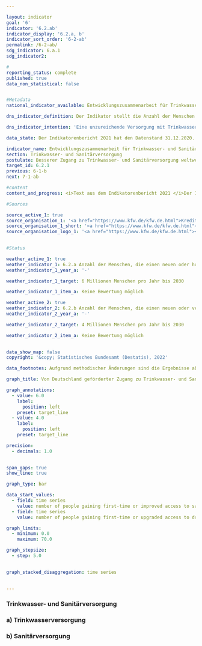 ```yaml
---

layout: indicator    
goal: '6'    
indicator: '6.2.ab'    
indicator_display: '6.2.a, b'    
indicator_sort_order: '6-2-ab'    
permalink: /6-2-ab/    
sdg_indicator: 6.a.1    
sdg_indicator2:     

#
reporting_status: complete    
published: true    
data_non_statistical: false    


#Metadata    
national_indicator_available: Entwicklungszusammenarbeit für Trinkwasser- und Sanitärversorgung    

dns_indicator_definition: Der Indikator stellt die Anzahl der Menschen dar, die im jeweiligen Berichtsjahr direkt durch deutsche Unterstützung Neuzugang oder verbesserten Zugang zu Trinkwasser- (6.2.a) und/oder Sanitärversorgung (6.2.b) erhalten haben.    

dns_indicator_intention: 'Eine unzureichende Versorgung mit Trinkwasser und sanitären Einrichtungen hat weitreichende Auswirkungen auf die Ernährung und die Gesundheit des Menschen. Das Ziel der Bundesregierung ist daher, dass bis zum Jahr 2030 jährlich zehn Millionen Menschen weltweit mit deutscher Unterstützung Zugang zu Trinkwasser- und Sanitärversorgung erhalten. Dieses Ziel wird nun weiter ausdifferenziert: so sollen bis 2030 jährlich sechs Millionen Menschen weltweit mit deutscher Unterstützung Zugang zu Trinkwasserversorgung bzw. vier Millionen Menschen weltweit mit deutscher Unterstützung Zugang zu Sanitärversorgung erhalten.'    

data_state: Der Indikatorenbericht 2021 hat den Datenstand 31.12.2020. Die Daten auf der DNS-Online Plattform werden regelmäßig aktualisiert, sodass online aktuellere Daten verfügbar sein können als im Indikatorenbericht 2021 veröffentlicht.    

indicator_name: Entwicklungszusammenarbeit für Trinkwasser- und Sanitärversorgung    
section: Trinkwasser- und Sanitärversorgung    
postulate: Besserer Zugang zu Trinkwasser- und Sanitärversorgung weltweit, höhere (sichere) Qualität    
target_id: 6.2.1    
previous: 6-1-b    
next: 7-1-ab    

#content     
content_and_progress: <i>Text aus dem Indikatorenbericht 2021 </i>Der Indikator basiert auf Angaben der Kreditanstalt für Wiederaufbau (KfW) und erfasst nur die durch Förderung von ihr erreichten Menschen. Maßnahmen weiterer Akteure (z. B. Deutsche Gesellschaft für Internationale Zusammenarbeit (GIZ) GmbH, Bundesländer, private Akteure) werden nicht berücksichtigt. Der Indikator stützt sich ausschließlich auf Plangrößen für neue Finanzierungszusagen für Projekte im Bereich Trinkwasser- und Sanitärversorgung zum Zeitpunkt der Vorlage des Programmvorschlags an das Bundesministerium für wirtschaftliche Zusammenarbeit und Entwicklung. Die KfW schätzt die Anzahl an Personen, die zukünftig, das heißt nach Fertigstellung der Bauvorhaben, einen neuen oder verbesserten Zugang zu Trinkwasser- und Sanitärversorgung erhalten haben werden oder von den bereit gestellten Kapazitäten profitieren können. Ob die Menschen tatsächlich erreicht werden, ist erst nach Inbetriebnahme der Infrastrukturen konkret abschätzbar, was hier nicht abgebildet wird. Da eine Person sowohl einen neuen oder verbesserten Zugang zu Trinkwasser- als auch zu Sanitärversorgung erhalten kann, sind Doppelzählungen zwischen beiden Indikatoren oder im Zeitablauf möglich.<br>Die von der KfW zugesagten Mittel sind Zuschüsse und Darlehen, finanziert aus dem Bundeshaushalt, sowie am Kapitalmarkt aufgenommene Mittel. Empfänger sind in der Regel Entwicklungs- und Schwellenländer, sodass dieser Indikator in Beziehung zum Indikator 17.1 „Anteil öffentlicher Entwicklungsausgaben am Bruttonationaleinkommen“ steht.<br>In 2019 wurde die Erhebungsmethodik überarbeitet. Während zuvor direkt (z. B. mittels eines Hausanschlusses) als auch indirekt erreichte Menschen (z. B. die gesamte Bevölkerung eines Landes, das durch ein Sektorreformprogramm unterstützt wird) gezählt wurden, werden jetzt nur direkt erreichte Personen durch den Indikator erfasst. So wurden in 2017 9,5 Millionen Menschen (der insgesamt 28,6 Millionen Menschen) indirekt erreicht. In 2018 waren es 45,1 Millionen Menschen (der insgesamt 60,3 Millionen Menschen). Die indirekte Zielgruppe stellte damit in 2017 bzw. 2018 einen Anteil von 33,2&nbsp;% bzw. 74,8&nbsp;% der insgesamt erreichten Personen dar. Eine weitere Veränderung liegt in der anteiligen Berücksichtigung der erreichten Menschen entsprechend dem deutschen Finanzierunganteil von Maßnahmen. So werden Beiträge von anderen Gebern oder Eigenanstrengungen des Empfängerlandes nicht berücksichtigt. Auch werden z. B. keine Energieeffizienzmaßnahmen, Verbesserungen von Betriebsabläufen oder Erneuerungen von Pumpstation gezählt, da diese nicht unmittelbar zu einer Verbesserung der Versorgung der Zielgruppe führen.<br>In den vergangenen Jahren waren die Plangrößen der Menschen, die mithilfe deutscher Unterstützung Zugang zu Trinkwasser- und Sanitärversorgung erlangen sollten, stets oberhalb des gesetzten Ziels von zehn Millionen Menschen. Nach der überarbeiteten Methodik liegt die Plangröße der erreichten Personen im Jahr 2019 mit Neu- oder verbessertem Zugang zu Trinkwasserversorgung bei 14,3 Millionen Menschen bzw. 6,1 Millionen Menschen für Abwasser- und Sanitärversorgung.<br>Die Zusagen durch die KfW im Bereich Trinkwasser und Sanitärversorgung haben sich seit 2012 bis 2018 um 26,0&nbsp;% auf über 1 Milliarde Euro erhöht. Im Gegensatz zu den Zusagen verringerten sich die Auszahlungen seit 2015 kontinuierlich auf zuletzt 424,9 Millionen Euro. Ein Hauptgrund hierfür liegt im zeitlichen Verzug zwischen Zusagen und Auszahlungen.    

#Sources    

source_active_1: true
source_organisation_1: '<a href="https://www.kfw.de/kfw.de.html">Kreditanstalt für Wiederaufbau</a>'
source_organisation_1_short: '<a href="https://www.kfw.de/kfw.de.html">Kreditanstalt für Wiederaufbau (KfW)</a>'
source_organisation_logo_1: '<a href="https://www.kfw.de/kfw.de.html"><img src="https://g205sdgs.github.io/sdg-indicators/public/logos/kfw.png" alt="Kreditanstalt für Wiederaufbau" title=" Klicken Sie hier um zur Homepage der Organisation Kreditanstalt für Wiederaufbau zu gelangen." style="height:60px; width:148px; border: transparent"/></a>'
    

#Status    

weather_active_1: true
weather_indicator_1: 6.2.a Anzahl der Menschen, die einen neuen oder hochwertigeren Zugang zur Trinkwasserversorgung durch deutsche Unterstützung erhalten
weather_indicator_1_year_a: '-'

weather_indicator_1_target: 6 Millionen Menschen pro Jahr bis 2030

weather_indicator_1_item_a: Keine Bewertung möglich

weather_active_2: true
weather_indicator_2: 6.2.b Anzahl der Menschen, die einen neuen oder verbesserten Anschluss zur Sanitärversorgung durch deutsche Unterstützung erhalten
weather_indicator_2_year_a: '-'

weather_indicator_2_target: 4 Millionen Menschen pro Jahr bis 2030

weather_indicator_2_item_a: Keine Bewertung möglich
    

data_show_map: false    
copyright: '&copy; Statistisches Bundesamt (Destatis), 2022'    

data_footnotes: Aufgrund methodischer Änderungen sind die Ergebnisse ab 2019 nur eingeschränkt mit den Vorjahren vergleichbar. <br>• Die Daten basieren auf einer Sonderauswertung und sind nicht öffentlich verfügbar.    

graph_title: Von Deutschland geförderter Zugang zu Trinkwasser- und Sanitärversorgung weltweit    

graph_annotations:
  - value: 6.0
    label:
      position: left
    preset: target_line
  - value: 4.0
    label:
      position: left
    preset: target_line    

precision: 
  - decimals: 1.0
        

span_gaps: true    
show_line: true    

graph_type: bar    

data_start_values: 
  - field: time series
    value: number of people gaining first-time or improved access to sanitation owing to german support
  - field: time series
    value: number of people gaining first-time or upgraded access to drinking water owing to german support    

graph_limits: 
  - minimum: 0.0
    maximum: 70.0    

graph_stepsize: 
  - step: 5.0
        

graph_stacked_disaggregation: time series    

    
---
```



<div>
  <div class="my-header">
    <h3>Trinkwasser- und Sanitärversorgung
    </h3>
  </div>
  <div class="my-header-note">
  </div>
</div>
<div>
  <div class="my-header">
    <h3>a) Trinkwasserversorgung
    </h3>
  </div>
  <div class="my-header-note">
  </div>
</div>
<div>
  <div class="my-header">
    <h3>b) Sanitärversorgung
    </h3>
  </div>
  <div class="my-header-note">
  </div>
</div>